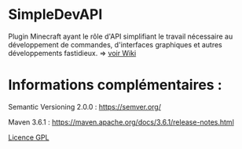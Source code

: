 # SimpleDevAPI
Plugin Minecraft ayant le rôle d'API simplifiant le travail nécessaire au développement de commandes, d'interfaces graphiques et autres développements fastidieux. => [voir Wiki](https://github.com/Voltariuss/SimpleDevAPI/wiki)

# Informations complémentaires :
Semantic Versioning 2.0.0 : https://semver.org/

Maven 3.6.1 : https://maven.apache.org/docs/3.6.1/release-notes.html

[Licence GPL](LICENSE)

